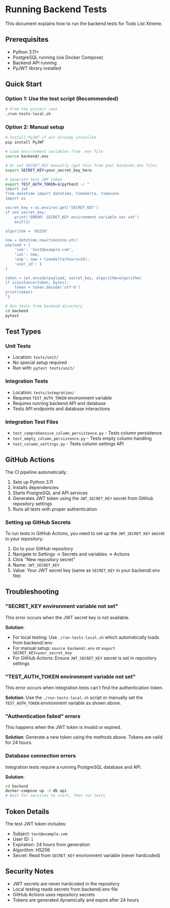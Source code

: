 # Running Backend Tests

This document explains how to run the backend tests for Todo List Xtreme.

## Prerequisites

- Python 3.11+
- PostgreSQL running (via Docker Compose)
- Backend API running
- PyJWT library installed

## Quick Start

### Option 1: Use the test script (Recommended)
```bash
# From the project root
./run-tests-local.sh
```

### Option 2: Manual setup
```bash
# Install PyJWT if not already installed
pip install PyJWT

# Load environment variables from .env file
source backend/.env

# Or set SECRET_KEY manually (get this from your backend/.env file)
export SECRET_KEY=your_secret_key_here

# Generate test JWT token
export TEST_AUTH_TOKEN=$(python3 -c "
import jwt
from datetime import datetime, timedelta, timezone
import os

secret_key = os.environ.get('SECRET_KEY')
if not secret_key:
    print('ERROR: SECRET_KEY environment variable not set')
    exit(1)

algorithm = 'HS256'

now = datetime.now(timezone.utc)
payload = {
    'sub': 'test@example.com',
    'iat': now,
    'exp': now + timedelta(hours=24),
    'user_id': 1
}

token = jwt.encode(payload, secret_key, algorithm=algorithm)
if isinstance(token, bytes):
    token = token.decode('utf-8')
print(token)
")

# Run tests from backend directory
cd backend
pytest
```

## Test Types

### Unit Tests
- Location: `tests/unit/`
- No special setup required
- Run with: `pytest tests/unit/`

### Integration Tests
- Location: `tests/integration/`
- Requires `TEST_AUTH_TOKEN` environment variable
- Requires running backend API and database
- Tests API endpoints and database interactions

### Integration Test Files
- `test_comprehensive_column_persistence.py` - Tests column persistence
- `test_empty_column_persistence.py` - Tests empty column handling
- `test_column_settings.py` - Tests column settings API

## GitHub Actions

The CI pipeline automatically:
1. Sets up Python 3.11
2. Installs dependencies
3. Starts PostgreSQL and API services
4. Generates JWT token using the `JWT_SECRET_KEY` secret from GitHub repository settings
5. Runs all tests with proper authentication

### Setting up GitHub Secrets

To run tests in GitHub Actions, you need to set up the `JWT_SECRET_KEY` secret in your repository:

1. Go to your GitHub repository
2. Navigate to Settings → Secrets and variables → Actions
3. Click "New repository secret"
4. Name: `JWT_SECRET_KEY`
5. Value: Your JWT secret key (same as `SECRET_KEY` in your backend/.env file)

## Troubleshooting

### "SECRET_KEY environment variable not set"
This error occurs when the JWT secret key is not available.

**Solution**: 
- For local testing: Use `./run-tests-local.sh` which automatically loads from backend/.env
- For manual setup: `source backend/.env` or `export SECRET_KEY=your_secret_key`
- For GitHub Actions: Ensure `JWT_SECRET_KEY` secret is set in repository settings

### "TEST_AUTH_TOKEN environment variable not set"
This error occurs when integration tests can't find the authentication token.

**Solution**: Use the `./run-tests-local.sh` script or manually set the `TEST_AUTH_TOKEN` environment variable as shown above.

### "Authentication failed" errors
This happens when the JWT token is invalid or expired.

**Solution**: Generate a new token using the methods above. Tokens are valid for 24 hours.

### Database connection errors
Integration tests require a running PostgreSQL database and API.

**Solution**: 
```bash
cd backend
docker-compose up -d db api
# Wait for services to start, then run tests
```

## Token Details

The test JWT token includes:
- Subject: `test@example.com`
- User ID: `1`
- Expiration: 24 hours from generation
- Algorithm: HS256
- Secret: Read from `SECRET_KEY` environment variable (never hardcoded)

## Security Notes

- JWT secrets are never hardcoded in the repository
- Local testing reads secrets from backend/.env file
- GitHub Actions uses repository secrets
- Tokens are generated dynamically and expire after 24 hours

